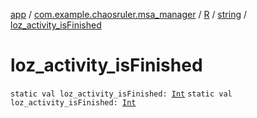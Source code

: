 [app](../../../index.md) / [com.example.chaosruler.msa_manager](../../index.md) / [R](../index.md) / [string](index.md) / [loz_activity_isFinished](.)

# loz_activity_isFinished

`static val loz_activity_isFinished: `[`Int`](https://kotlinlang.org/api/latest/jvm/stdlib/kotlin/-int/index.html)
`static val loz_activity_isFinished: `[`Int`](https://kotlinlang.org/api/latest/jvm/stdlib/kotlin/-int/index.html)